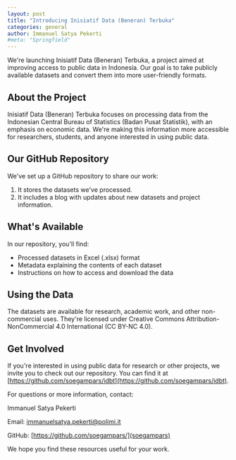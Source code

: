 ```yaml
---
layout: post
title: "Introducing Inisiatif Data (Beneran) Terbuka"
categories: general
author: Immanuel Satya Pekerti
#meta: "Springfield"
---
```


We're launching Inisiatif Data (Beneran) Terbuka, a project aimed at improving access to public data in Indonesia. Our goal is to take publicly available datasets and convert them into more user-friendly formats.

## About the Project

Inisiatif Data (Beneran) Terbuka focuses on processing data from the Indonesian Central Bureau of Statistics (Badan Pusat Statistik), with an emphasis on economic data. We're making this information more accessible for researchers, students, and anyone interested in using public data.

## Our GitHub Repository

We've set up a GitHub repository to share our work:

1. It stores the datasets we've processed.
2. It includes a blog with updates about new datasets and project information.

## What's Available

In our repository, you'll find:

- Processed datasets in Excel (.xlsx) format
- Metadata explaining the contents of each dataset
- Instructions on how to access and download the data

## Using the Data

The datasets are available for research, academic work, and other non-commercial uses. They're licensed under Creative Commons Attribution-NonCommercial 4.0 International (CC BY-NC 4.0).

## Get Involved

If you're interested in using public data for research or other projects, we invite you to check out our repository. You can find it at [https://github.com/soegampars/idbt](https://github.com/soegampars/idbt).

For questions or more information, contact:

Immanuel Satya Pekerti

Email: immanuelsatya.pekerti@polimi.it

GitHub: [https://github.com/soegampars/](soegampars)

We hope you find these resources useful for your work.